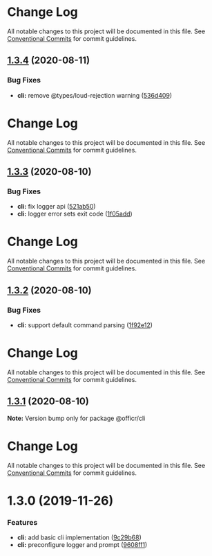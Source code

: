 # Change Log

All notable changes to this project will be documented in this file. See
[Conventional Commits](https://conventionalcommits.org) for commit guidelines.

## [1.3.4](https://github.com/stasson/officr/compare/@officr/cli@1.3.3...@officr/cli@1.3.4) (2020-08-11)

### Bug Fixes

- **cli:** remove @types/loud-rejection warning
  ([536d409](https://github.com/stasson/officr/commit/536d4096e74a8926899a2806051eb02bbb28cde3))

# Change Log

All notable changes to this project will be documented in this file. See
[Conventional Commits](https://conventionalcommits.org) for commit guidelines.

## [1.3.3](https://github.com/stasson/officr/compare/@officr/cli@1.3.2...@officr/cli@1.3.3) (2020-08-10)

### Bug Fixes

- **cli:** fix logger api
  ([521ab50](https://github.com/stasson/officr/commit/521ab50ed72191f1b803393a3f3ed6a850642fa4))
- **cli:** logger error sets exit code
  ([1f05add](https://github.com/stasson/officr/commit/1f05addc9ae1234c605dcdbb5700fcaff2d7b393))

# Change Log

All notable changes to this project will be documented in this file. See
[Conventional Commits](https://conventionalcommits.org) for commit guidelines.

## [1.3.2](https://github.com/stasson/officr/compare/@officr/cli@1.3.1...@officr/cli@1.3.2) (2020-08-10)

### Bug Fixes

- **cli:** support default command parsing
  ([1f92e12](https://github.com/stasson/officr/commit/1f92e12a1ba98de2fb6193787deb23f9103414d6))

# Change Log

All notable changes to this project will be documented in this file. See
[Conventional Commits](https://conventionalcommits.org) for commit guidelines.

## [1.3.1](https://github.com/stasson/officr/compare/@officr/cli@1.3.0...@officr/cli@1.3.1) (2020-08-10)

**Note:** Version bump only for package @officr/cli

# Change Log

All notable changes to this project will be documented in this file. See
[Conventional Commits](https://conventionalcommits.org) for commit guidelines.

# 1.3.0 (2019-11-26)

### Features

- **cli:** add basic cli implementation
  ([9c29b68](https://github.com/stasson/officr/commit/9c29b68c80e66a953c3e88ab746ac844360f9318))
- **cli:** preconfigure logger and prompt
  ([9608ff1](https://github.com/stasson/officr/commit/9608ff129b0a3ce821c3f425cd6db54a2a50fc96))

